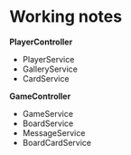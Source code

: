 # Working notes

**PlayerController**

- PlayerService
- GalleryService
- CardService

**GameController**

- GameService
- BoardService
- MessageService
- BoardCardService
